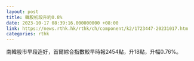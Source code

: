 ```yaml
---
layout: post
title: 韓股初段升約0.8%
date: 2023-10-17 08:39:16.000000000 +08:00
link: https://news.rthk.hk/rthk/ch/component/k2/1723447-20231017.htm
categories: rthk
---
```


南韓股市早段造好，首爾綜合指數較早時報2454點，升18點，升幅0.76%。
